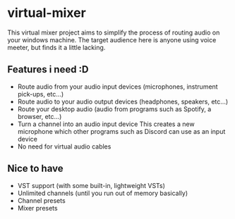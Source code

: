 # virtual-mixer

This virtual mixer project aims to simplify the process of routing audio on your windows machine.
The target audience here is anyone using voice meeter, but finds it a little lacking.

## Features i need :D

- Route audio from your audio input devices (microphones, instrument pick-ups, etc...)
- Route audio to your audio output devices (headphones, speakers, etc...)
- Route your desktop audio (audio from programs such as Spotify, a browser, etc...)
- Turn a channel into an audio input device
      This creates a new microphone which other programs such as Discord can use as an input device
- No need for virtual audio cables

## Nice to have

- VST support (with some built-in, lightweight VSTs)
- Unlimited channels (until you run out of memory basically)
- Channel presets
- Mixer presets
